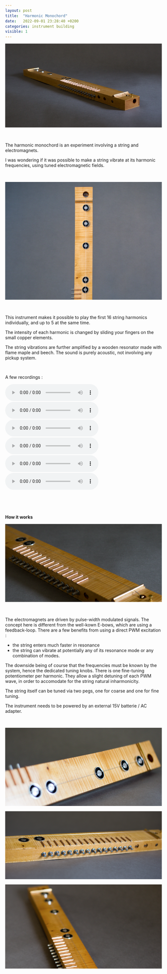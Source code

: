 ```yaml
---
layout: post
title:  "Harmonic Monochord"
date:   2022-09-01 23:28:40 +0200
categories: instrument building
visible: 1
---
```


<audio src="/assets/sounds/ZOOM0035.mp3" autoplay></audio>

![alt text](/assets/images/monochord_1.png "monochord pic 1")

<p>&nbsp;</p>

The harmonic monochord is an experiment involving a string and electromagnets. 

I was wondering if it was possible to make a string vibrate at its harmonic frequencies, using tuned electromagnetic fields. 

<p>&nbsp;</p>

![alt text](/assets/images/monochord_2.png "monochord pic 2")

<p>&nbsp;</p>

This instrument makes it possible to play the first 16 string harmonics individually, and up to 5 at the same time.

The intensity of each harmonic is changed by sliding your fingers on the small copper elements.

The string vibrations are further amplified by a wooden resonator made with flame maple and beech.
The sound is purely acoustic, not involving any pickup system.

<p>&nbsp;</p>

A few recordings : 

<audio src="/assets/sounds/ZOOM0031.mp3" controls></audio>
<audio src="/assets/sounds/ZOOM0032.mp3" controls></audio>
<audio src="/assets/sounds/ZOOM0033.mp3" controls></audio>
<audio src="/assets/sounds/ZOOM0034.mp3" controls></audio>
<audio src="/assets/sounds/ZOOM0035.mp3" controls></audio>
<audio src="/assets/sounds/ZOOM0036.mp3" controls></audio>

<p>&nbsp;</p>
<p>&nbsp;</p>

**How it works**

![alt text](/assets/images/monochord_5.png "monochord pic 5")

<p>&nbsp;</p>

The electromagnets are driven by pulse-width modulated signals. The concept here is different from the  well-kown E-bows, which are using a feedback-loop. There are a few benefits from using a direct PWM excitation :
- the string enters much faster in resonance
- the string can vibrate at potentially any of its resonance mode or any combination of modes.

The downside being of course that the frequencies must be known by the system, hence the dedicated tuning knobs.
There is one fine-tuning potentiometer per harmonic. They allow a slight detuning of each PWM wave, in order to accomodate for the string natural inharmonicity.

The string itself can be tuned via two pegs, one for coarse and one for fine tuning.

The instrument needs to be powered by an external 15V batterie / AC adapter.

<p>&nbsp;</p>

![alt text](/assets/images/monochord_7.png "monochord pic 7")

![alt text](/assets/images/monochord_8.png "monochord pic 8")

![alt text](/assets/images/monochord_4.png "monochord pic 4")


